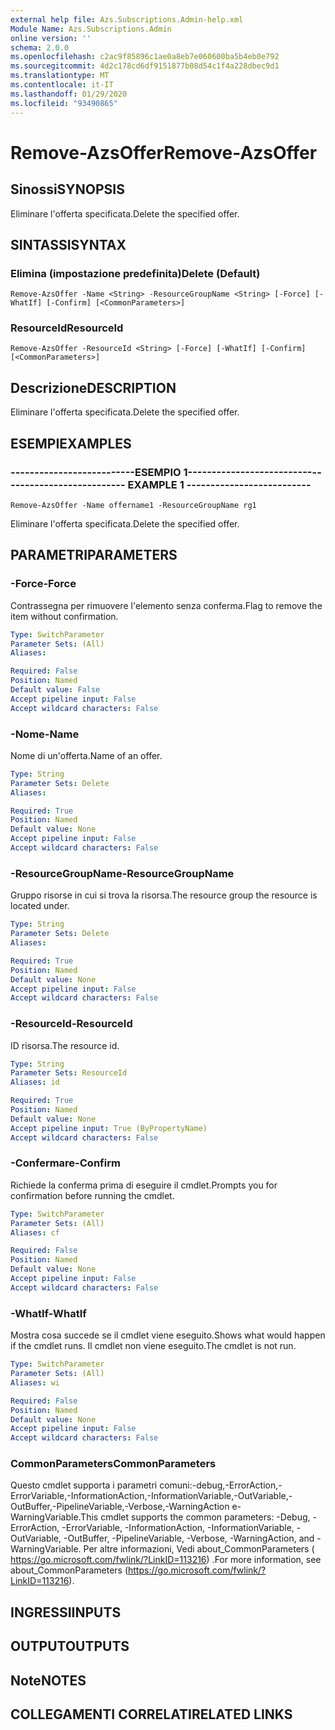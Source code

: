 ```yaml
---
external help file: Azs.Subscriptions.Admin-help.xml
Module Name: Azs.Subscriptions.Admin
online version: ''
schema: 2.0.0
ms.openlocfilehash: c2ac9f85896c1ae0a8eb7e060600ba5b4eb0e792
ms.sourcegitcommit: 4d2c178cd6df9151877b08d54c1f4a228dbec9d1
ms.translationtype: MT
ms.contentlocale: it-IT
ms.lasthandoff: 01/29/2020
ms.locfileid: "93490865"
---
```

# <span data-ttu-id="39c27-101">Remove-AzsOffer</span><span class="sxs-lookup"><span data-stu-id="39c27-101">Remove-AzsOffer</span></span>

## <span data-ttu-id="39c27-102">Sinossi</span><span class="sxs-lookup"><span data-stu-id="39c27-102">SYNOPSIS</span></span>
<span data-ttu-id="39c27-103">Eliminare l'offerta specificata.</span><span class="sxs-lookup"><span data-stu-id="39c27-103">Delete the specified offer.</span></span>

## <span data-ttu-id="39c27-104">SINTASSI</span><span class="sxs-lookup"><span data-stu-id="39c27-104">SYNTAX</span></span>

### <span data-ttu-id="39c27-105">Elimina (impostazione predefinita)</span><span class="sxs-lookup"><span data-stu-id="39c27-105">Delete (Default)</span></span>
```
Remove-AzsOffer -Name <String> -ResourceGroupName <String> [-Force] [-WhatIf] [-Confirm] [<CommonParameters>]
```

### <span data-ttu-id="39c27-106">ResourceId</span><span class="sxs-lookup"><span data-stu-id="39c27-106">ResourceId</span></span>
```
Remove-AzsOffer -ResourceId <String> [-Force] [-WhatIf] [-Confirm] [<CommonParameters>]
```

## <span data-ttu-id="39c27-107">Descrizione</span><span class="sxs-lookup"><span data-stu-id="39c27-107">DESCRIPTION</span></span>
<span data-ttu-id="39c27-108">Eliminare l'offerta specificata.</span><span class="sxs-lookup"><span data-stu-id="39c27-108">Delete the specified offer.</span></span>

## <span data-ttu-id="39c27-109">ESEMPI</span><span class="sxs-lookup"><span data-stu-id="39c27-109">EXAMPLES</span></span>

### <span data-ttu-id="39c27-110">--------------------------ESEMPIO 1--------------------------</span><span class="sxs-lookup"><span data-stu-id="39c27-110">-------------------------- EXAMPLE 1 --------------------------</span></span>
```
Remove-AzsOffer -Name offername1 -ResourceGroupName rg1
```

<span data-ttu-id="39c27-111">Eliminare l'offerta specificata.</span><span class="sxs-lookup"><span data-stu-id="39c27-111">Delete the specified offer.</span></span>

## <span data-ttu-id="39c27-112">PARAMETRI</span><span class="sxs-lookup"><span data-stu-id="39c27-112">PARAMETERS</span></span>

### <span data-ttu-id="39c27-113">-Force</span><span class="sxs-lookup"><span data-stu-id="39c27-113">-Force</span></span>
<span data-ttu-id="39c27-114">Contrassegna per rimuovere l'elemento senza conferma.</span><span class="sxs-lookup"><span data-stu-id="39c27-114">Flag to remove the item without confirmation.</span></span>

```yaml
Type: SwitchParameter
Parameter Sets: (All)
Aliases: 

Required: False
Position: Named
Default value: False
Accept pipeline input: False
Accept wildcard characters: False
```

### <span data-ttu-id="39c27-115">-Nome</span><span class="sxs-lookup"><span data-stu-id="39c27-115">-Name</span></span>
<span data-ttu-id="39c27-116">Nome di un'offerta.</span><span class="sxs-lookup"><span data-stu-id="39c27-116">Name of an offer.</span></span>

```yaml
Type: String
Parameter Sets: Delete
Aliases: 

Required: True
Position: Named
Default value: None
Accept pipeline input: False
Accept wildcard characters: False
```

### <span data-ttu-id="39c27-117">-ResourceGroupName</span><span class="sxs-lookup"><span data-stu-id="39c27-117">-ResourceGroupName</span></span>
<span data-ttu-id="39c27-118">Gruppo risorse in cui si trova la risorsa.</span><span class="sxs-lookup"><span data-stu-id="39c27-118">The resource group the resource is located under.</span></span>

```yaml
Type: String
Parameter Sets: Delete
Aliases: 

Required: True
Position: Named
Default value: None
Accept pipeline input: False
Accept wildcard characters: False
```

### <span data-ttu-id="39c27-119">-ResourceId</span><span class="sxs-lookup"><span data-stu-id="39c27-119">-ResourceId</span></span>
<span data-ttu-id="39c27-120">ID risorsa.</span><span class="sxs-lookup"><span data-stu-id="39c27-120">The resource id.</span></span>

```yaml
Type: String
Parameter Sets: ResourceId
Aliases: id

Required: True
Position: Named
Default value: None
Accept pipeline input: True (ByPropertyName)
Accept wildcard characters: False
```

### <span data-ttu-id="39c27-121">-Confermare</span><span class="sxs-lookup"><span data-stu-id="39c27-121">-Confirm</span></span>
<span data-ttu-id="39c27-122">Richiede la conferma prima di eseguire il cmdlet.</span><span class="sxs-lookup"><span data-stu-id="39c27-122">Prompts you for confirmation before running the cmdlet.</span></span>

```yaml
Type: SwitchParameter
Parameter Sets: (All)
Aliases: cf

Required: False
Position: Named
Default value: None
Accept pipeline input: False
Accept wildcard characters: False
```

### <span data-ttu-id="39c27-123">-WhatIf</span><span class="sxs-lookup"><span data-stu-id="39c27-123">-WhatIf</span></span>
<span data-ttu-id="39c27-124">Mostra cosa succede se il cmdlet viene eseguito.</span><span class="sxs-lookup"><span data-stu-id="39c27-124">Shows what would happen if the cmdlet runs.</span></span>
<span data-ttu-id="39c27-125">Il cmdlet non viene eseguito.</span><span class="sxs-lookup"><span data-stu-id="39c27-125">The cmdlet is not run.</span></span>

```yaml
Type: SwitchParameter
Parameter Sets: (All)
Aliases: wi

Required: False
Position: Named
Default value: None
Accept pipeline input: False
Accept wildcard characters: False
```

### <span data-ttu-id="39c27-126">CommonParameters</span><span class="sxs-lookup"><span data-stu-id="39c27-126">CommonParameters</span></span>
<span data-ttu-id="39c27-127">Questo cmdlet supporta i parametri comuni:-debug,-ErrorAction,-ErrorVariable,-InformationAction,-InformationVariable,-OutVariable,-OutBuffer,-PipelineVariable,-Verbose,-WarningAction e-WarningVariable.</span><span class="sxs-lookup"><span data-stu-id="39c27-127">This cmdlet supports the common parameters: -Debug, -ErrorAction, -ErrorVariable, -InformationAction, -InformationVariable, -OutVariable, -OutBuffer, -PipelineVariable, -Verbose, -WarningAction, and -WarningVariable.</span></span> <span data-ttu-id="39c27-128">Per altre informazioni, Vedi about_CommonParameters ( https://go.microsoft.com/fwlink/?LinkID=113216) .</span><span class="sxs-lookup"><span data-stu-id="39c27-128">For more information, see about_CommonParameters (https://go.microsoft.com/fwlink/?LinkID=113216).</span></span>

## <span data-ttu-id="39c27-129">INGRESSI</span><span class="sxs-lookup"><span data-stu-id="39c27-129">INPUTS</span></span>

## <span data-ttu-id="39c27-130">OUTPUT</span><span class="sxs-lookup"><span data-stu-id="39c27-130">OUTPUTS</span></span>

## <span data-ttu-id="39c27-131">Note</span><span class="sxs-lookup"><span data-stu-id="39c27-131">NOTES</span></span>

## <span data-ttu-id="39c27-132">COLLEGAMENTI CORRELATI</span><span class="sxs-lookup"><span data-stu-id="39c27-132">RELATED LINKS</span></span>

